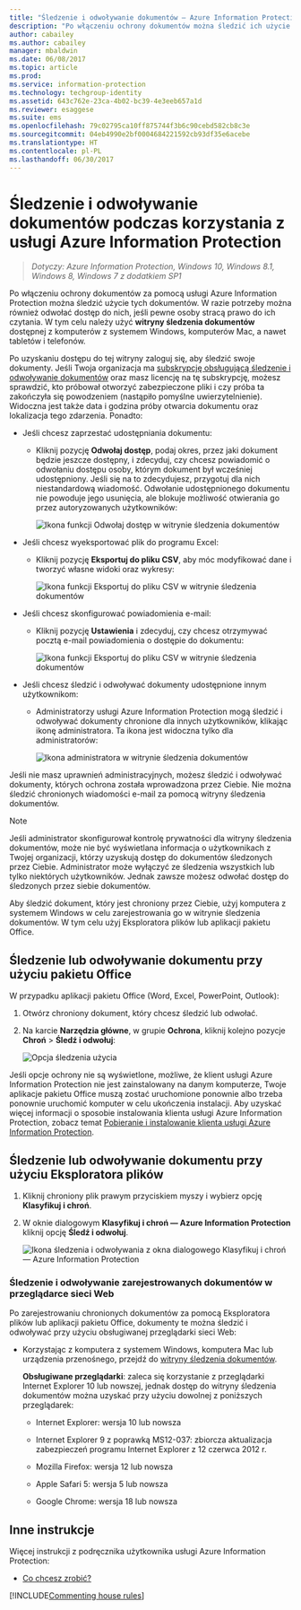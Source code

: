 ```yaml
---
title: "Śledzenie i odwoływanie dokumentów — Azure Information Protection"
description: "Po włączeniu ochrony dokumentów można śledzić ich użycie. W razie potrzeby można również odwołać dostęp do tych dokumentów, jeśli pewne osoby stracą prawo do ich czytania."
author: cabailey
ms.author: cabailey
manager: mbaldwin
ms.date: 06/08/2017
ms.topic: article
ms.prod: 
ms.service: information-protection
ms.technology: techgroup-identity
ms.assetid: 643c762e-23ca-4b02-bc39-4e3eeb657a1d
ms.reviewer: esaggese
ms.suite: ems
ms.openlocfilehash: 79c02795ca10ff875744f3b6c90cebd582cb8c3e
ms.sourcegitcommit: 04eb4990e2bf0004684221592cb93df35e6acebe
ms.translationtype: HT
ms.contentlocale: pl-PL
ms.lasthandoff: 06/30/2017
---
```

# Śledzenie i odwoływanie dokumentów podczas korzystania z usługi Azure Information Protection
<a id="track-and-revoke-your-documents-when-you-use-azure-information-protection" class="xliff"></a>

>*Dotyczy: Azure Information Protection, Windows 10, Windows 8.1, Windows 8, Windows 7 z dodatkiem SP1*

Po włączeniu ochrony dokumentów za pomocą usługi Azure Information Protection można śledzić użycie tych dokumentów. W razie potrzeby można również odwołać dostęp do nich, jeśli pewne osoby stracą prawo do ich czytania. W tym celu należy użyć **witryny śledzenia dokumentów** dostępnej z komputerów z systemem Windows, komputerów Mac, a nawet tabletów i telefonów.

Po uzyskaniu dostępu do tej witryny zaloguj się, aby śledzić swoje dokumenty. Jeśli Twoja organizacja ma [subskrypcję obsługującą śledzenie i odwoływanie dokumentów](https://www.microsoft.com/cloud-platform/azure-information-protection-features) oraz masz licencję na tę subskrypcję, możesz sprawdzić, kto próbował otworzyć zabezpieczone pliki i czy próba ta zakończyła się powodzeniem (nastąpiło pomyślne uwierzytelnienie). Widoczna jest także data i godzina próby otwarcia dokumentu oraz lokalizacja tego zdarzenia. Ponadto:

- Jeśli chcesz zaprzestać udostępniania dokumentu: 
    
    - Kliknij pozycję **Odwołaj dostęp**, podaj okres, przez jaki dokument będzie jeszcze dostępny, i zdecyduj, czy chcesz powiadomić o odwołaniu dostępu osoby, którym dokument był wcześniej udostępniony. Jeśli się na to zdecydujesz, przygotuj dla nich niestandardową wiadomość. Odwołanie udostępnionego dokumentu nie powoduje jego usunięcia, ale blokuje możliwość otwierania go przez autoryzowanych użytkowników:
        
        ![Ikona funkcji Odwołaj dostęp w witrynie śledzenia dokumentów](../media/tracking-site-revoke-access-icon.png)
        
- Jeśli chcesz wyeksportować plik do programu Excel: 
    
    - Kliknij pozycję **Eksportuj do pliku CSV**, aby móc modyfikować dane i tworzyć własne widoki oraz wykresy:
         
        ![Ikona funkcji Eksportuj do pliku CSV w witrynie śledzenia dokumentów](../media/tracking-site-export-icon.png)
         
- Jeśli chcesz skonfigurować powiadomienia e-mail: 
     
    - Kliknij pozycję **Ustawienia** i zdecyduj, czy chcesz otrzymywać pocztą e-mail powiadomienia o dostępie do dokumentu:
        
        ![Ikona funkcji Eksportuj do pliku CSV w witrynie śledzenia dokumentów](../media/tracking-site-settings-email.png)

- Jeśli chcesz śledzić i odwoływać dokumenty udostępnione innym użytkownikom:
    
    - Administratorzy usługi Azure Information Protection mogą śledzić i odwoływać dokumenty chronione dla innych użytkowników, klikając ikonę administratora. Ta ikona jest widoczna tylko dla administratorów:
        
        ![Ikona administratora w witrynie śledzenia dokumentów](../media/tracking-site-admin-icon.png)

Jeśli nie masz uprawnień administracyjnych, możesz śledzić i odwoływać dokumenty, których ochrona została wprowadzona przez Ciebie. Nie można śledzić chronionych wiadomości e-mail za pomocą witryny śledzenia dokumentów.

> [!NOTE] 
> Jeśli administrator skonfigurował kontrolę prywatności dla witryny śledzenia dokumentów, może nie być wyświetlana informacja o użytkownikach z Twojej organizacji, którzy uzyskują dostęp do dokumentów śledzonych przez Ciebie. Administrator może wyłączyć ze śledzenia wszystkich lub tylko niektórych użytkowników. Jednak zawsze możesz odwołać dostęp do śledzonych przez siebie dokumentów.

Aby śledzić dokument, który jest chroniony przez Ciebie, użyj komputera z systemem Windows w celu zarejestrowania go w witrynie śledzenia dokumentów. W tym celu użyj Eksploratora plików lub aplikacji pakietu Office.

## Śledzenie lub odwoływanie dokumentu przy użyciu pakietu Office
<a id="using-office-to-track-or-revoke-the-document" class="xliff"></a>

W przypadku aplikacji pakietu Office (Word, Excel, PowerPoint, Outlook): 

1. Otwórz chroniony dokument, który chcesz śledzić lub odwołać.

2. Na karcie **Narzędzia główne**, w grupie **Ochrona**, kliknij kolejno pozycje **Chroń** > **Śledź i odwołuj**:

    ![Opcja śledzenia użycia](../media/track-usage-callout.png)

Jeśli opcje ochrony nie są wyświetlone, możliwe, że klient usługi Azure Information Protection nie jest zainstalowany na danym komputerze, Twoje aplikacje pakietu Office muszą zostać uruchomione ponownie albo trzeba ponownie uruchomić komputer w celu ukończenia instalacji. Aby uzyskać więcej informacji o sposobie instalowania klienta usługi Azure Information Protection, zobacz temat [Pobieranie i instalowanie klienta usługi Azure Information Protection](install-client-app.md).

## Śledzenie lub odwoływanie dokumentu przy użyciu Eksploratora plików
<a id="using-file-explorer-to-track-or-revoke-the-document" class="xliff"></a>

1. Kliknij chroniony plik prawym przyciskiem myszy i wybierz opcję **Klasyfikuj i chroń**.

2. W oknie dialogowym **Klasyfikuj i chroń — Azure Information Protection** kliknij opcję **Śledź i odwołuj**.

    ![Ikona śledzenia i odwoływania z okna dialogowego Klasyfikuj i chroń — Azure Information Protection](../media/track-and-revoke.png)


### Śledzenie i odwoływanie zarejestrowanych dokumentów w przeglądarce sieci Web
<a id="using-a-web-browser-to-track-and-revoke-documents-that-you-have-registered" class="xliff"></a>

Po zarejestrowaniu chronionych dokumentów za pomocą Eksploratora plików lub aplikacji pakietu Office, dokumenty te można śledzić i odwoływać przy użyciu obsługiwanej przeglądarki sieci Web:

- Korzystając z komputera z systemem Windows, komputera Mac lub urządzenia przenośnego, przejdź do [witryny śledzenia dokumentów](https://go.microsoft.com/fwlink/?LinkId=529562).

    **Obsługiwane przeglądarki**: zaleca się korzystanie z przeglądarki Internet Explorer 10 lub nowszej, jednak dostęp do witryny śledzenia dokumentów można uzyskać przy użyciu dowolnej z poniższych przeglądarek:

    -   Internet Explorer: wersja 10 lub nowsza

    -   Internet Explorer 9 z poprawką MS12-037: zbiorcza aktualizacja zabezpieczeń programu Internet Explorer z 12 czerwca 2012 r.

    -   Mozilla Firefox: wersja 12 lub nowsza

    -   Apple Safari 5: wersja 5 lub nowsza

    -   Google Chrome: wersja 18 lub nowsza


## Inne instrukcje
<a id="other-instructions" class="xliff"></a>
Więcej instrukcji z podręcznika użytkownika usługi Azure Information Protection:

- [Co chcesz zrobić?](client-user-guide.md#what-do-you-want-to-do)

[!INCLUDE[Commenting house rules](../includes/houserules.md)]